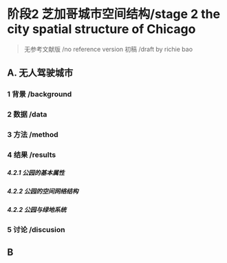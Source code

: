 


# 阶段2 芝加哥城市空间结构/stage 2 the city spatial structure of Chicago
> 无参考文献版 /no reference version  初稿 /draft  by richie bao
## A. 无人驾驶城市
### 1 背景 /background


### 2 数据 /data

### 3 方法 /method


### 4 结果 /results
##### 4.2.1 公园的基本属性



##### 4.2.2 公园的空间网络结构



##### 4.2.2 公园与绿地系统



### 5 讨论 /discusion

## B 
<!--stackedit_data:
eyJoaXN0b3J5IjpbLTE3ODIxMTM0MzEsLTg1MDkzOTI5LDE5Nj
k5MDg3NzddfQ==
-->
